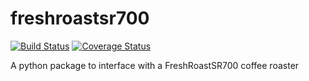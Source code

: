 # freshroastsr700
[![Build Status](https://travis-ci.org/Roastero/freshroastsr700.svg?branch=master)](https://travis-ci.org/Roastero/freshroastsr700)
[![Coverage Status](https://coveralls.io/repos/Roastero/freshroastsr700/badge.svg?branch=master&service=github)](https://coveralls.io/github/Roastero/freshroastsr700?branch=master)

A python package to interface with a FreshRoastSR700 coffee roaster

